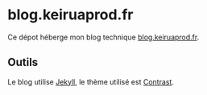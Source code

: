 # blog.keiruaprod.fr

Ce dépot héberge mon blog technique [blog.keiruaprod.fr](blog.keiruaprod.fr).

## Outils

Le blog utilise [Jekyll](https://jekyllrb.com/), le thème utilisé est [Contrast](https://github.com/niklasbuschmann/contrast-demo).
